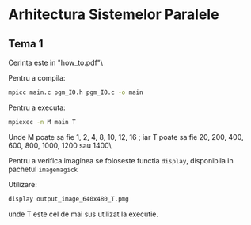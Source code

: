 # Arhitectura Sistemelor Paralele
## Tema 1

Cerinta este in "how_to.pdf"\

Pentru a compila:
```bash
mpicc main.c pgm_IO.h pgm_IO.c -o main
```
Pentru a executa:
```bash
mpiexec -n M main T
```
Unde M poate sa fie 1, 2, 4, 8, 10, 12, 16 ; iar T poate sa fie 20, 200, 400, 600, 800, 1000, 1200 sau 1400\

Pentru a verifica imaginea se foloseste functia ```display```, disponibila in pachetul ```imagemagick```

Utilizare:
```bash
display output_image_640x480_T.pmg
```
unde T este cel de mai sus utilizat la executie.
